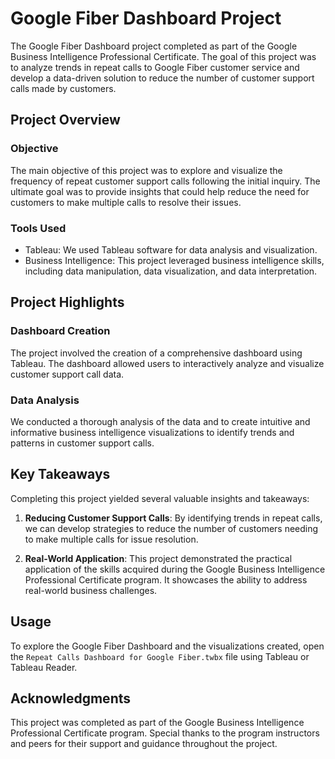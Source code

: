 # Google Fiber Dashboard Project

The Google Fiber Dashboard project completed as part of the Google Business Intelligence Professional Certificate. The goal of this project was to analyze trends in repeat calls to Google Fiber customer service and develop a data-driven solution to reduce the number of customer support calls made by customers.

## Project Overview

### Objective
The main objective of this project was to explore and visualize the frequency of repeat customer support calls following the initial inquiry. The ultimate goal was to provide insights that could help reduce the need for customers to make multiple calls to resolve their issues.

### Tools Used
- Tableau: We used Tableau software for data analysis and visualization.
- Business Intelligence: This project leveraged business intelligence skills, including data manipulation, data visualization, and data interpretation.

## Project Highlights

### Dashboard Creation
The project involved the creation of a comprehensive dashboard using Tableau. The dashboard allowed users to interactively analyze and visualize customer support call data.

### Data Analysis
We conducted a thorough analysis of the data and to create intuitive and informative business intelligence visualizations to identify trends and patterns in customer support calls.

## Key Takeaways

Completing this project yielded several valuable insights and takeaways:

1. **Reducing Customer Support Calls**: By identifying trends in repeat calls, we can develop strategies to reduce the number of customers needing to make multiple calls for issue resolution.

2. **Real-World Application**: This project demonstrated the practical application of the skills acquired during the Google Business Intelligence Professional Certificate program. It showcases the ability to address real-world business challenges.

## Usage

To explore the Google Fiber Dashboard and the visualizations created, open the `Repeat Calls Dashboard for Google Fiber.twbx` file using Tableau or Tableau Reader.

## Acknowledgments

This project was completed as part of the Google Business Intelligence Professional Certificate program. Special thanks to the program instructors and peers for their support and guidance throughout the project.
